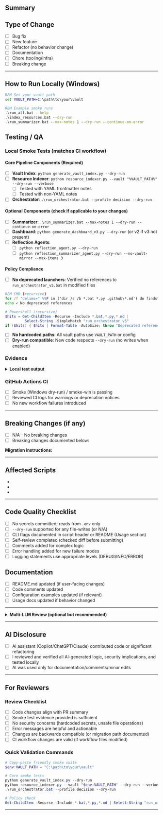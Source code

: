 ## Summary
<!-- What changed and why? 1-2 sentences. Link design docs if relevant. -->

## Type of Change
- [ ] Bug fix
- [ ] New feature
- [ ] Refactor (no behavior change)
- [ ] Documentation
- [ ] Chore (tooling/infra)
- [ ] Breaking change

---

<!-- ================================================ -->
<!-- 💻 FOR CODE CHANGES (feature/bug/refactor) -->
<!-- Delete this section if chore/docs/tooling only -->
<!-- ================================================ -->

## How to Run Locally (Windows)
<!-- Exact commands to test this change -->
```bat
REM Set your vault path
set VAULT_PATH=C:\path\to\your\vault

REM Example smoke runs
.\run_all.bat --help
.\index_resources.bat --dry-run
.\run_summarizer.bat --max-notes 1 --dry-run --continue-on-error
```

## Testing / QA

### Local Smoke Tests (matches CI workflow)
<!-- Run these commands locally. Check each box as you complete them. -->

#### Core Pipeline Components (Required)
- [ ] **Vault Index**: `python generate_vault_index.py --dry-run`
- [ ] **Resource Indexer**: `python resource_indexer.py --vault "%VAULT_PATH%" --dry-run --verbose`
  - [ ] Tested with YAML frontmatter notes
  - [ ] Tested with non-YAML notes
- [ ] **Orchestrator**: `.\run_orchestrator.bat --profile decision --dry-run`

#### Optional Components (check if applicable to your changes)
- [ ] **Summarizer**: `.\run_summarizer.bat --max-notes 1 --dry-run --continue-on-error`
- [ ] **Dashboard**: `python generate_dashboard_v3.py --dry-run` (or v2 if v3 not present)
- [ ] **Reflection Agents**:
  - [ ] `python reflection_agent.py --dry-run`
  - [ ] `python reflection_summarizer_agent.py --dry-run --no-vault-mirror --max-items 3`

#### Policy Compliance
- [ ] **No deprecated launchers**: Verified no references to `run_orchestrator_v5.bat` in modified files
```bat
REM CMD (recursive)
for /f "delims=" %%F in ('dir /s /b *.bat *.py .github\*.md') do findstr /I /C:"run_orchestrator_v5" "%%F" && echo FOUND in %%F && exit /b 1
echo ✓ No deprecated references
```
```powershell
# Powershell (recursive)
$hits = Get-ChildItem -Recurse -Include *.bat,*.py,*.md |
         Select-String -SimpleMatch "run_orchestrator_v5"
if ($hits) { $hits | Format-Table -AutoSize; throw "Deprecated reference(s) found." } else { "✓ No deprecated references" }
```
- [ ] **No hardcoded paths**: All vault paths use `VAULT_PATH` or config
- [ ] **Dry-run compatible**: New code respects `--dry-run` (no writes when enabled)

### Evidence
<!-- Paste relevant output from smoke tests, error messages, or screenshots -->
<details>
<summary><strong>Local test output</strong></summary>
```text
Example:
.\index_resources.bat --dry-run
[DRY RUN] Processing N notes in C:\vault\Resources\learning_inputs
[DRY RUN] Would create metadata index at C:\vault\System\resource_metadata.json
✓ Validation complete

.\run_summarizer.bat --max-notes 1 --dry-run --continue-on-error
[DRY RUN] Would summarize: note1.md
✓ Dry-run complete
```

</details>

<details>
<summary><strong>run_log.md excerpt (if applicable)</strong></summary>
```markdown
<!-- Paste relevant sections from vault\System\run_log.md -->
```

</details>

### GitHub Actions CI
- [ ] Smoke (Windows dry-run) / smoke-win is passing
- [ ] Reviewed CI logs for warnings or deprecation notices
- [ ] No new workflow failures introduced

---

## Breaking Changes (if any)
<!-- Describe impact, migration steps, or explain why N/A -->
- [ ] N/A - No breaking changes
- [ ] Breaking changes documented below:

**Migration instructions:**
<!-- Provide step-by-step instructions for users to adapt to breaking changes -->

---

## Affected Scripts
<!-- List touched files: e.g., orchestrator_agent.py, training_pipeline.py, resource_indexer.py -->
- 
- 
- 

---

## Code Quality Checklist
- [ ] No secrets committed; reads from `.env` only
- [ ] `--dry-run` supported for any file-writes (or N/A)
- [ ] CLI flags documented in script header or README (Usage section)
- [ ] Self-review completed (checked diff before submitting)
- [ ] Comments added for complex logic
- [ ] Error handling added for new failure modes
- [ ] Logging statements use appropriate levels (DEBUG/INFO/ERROR)

## Documentation
- [ ] README.md updated (if user-facing changes)
- [ ] Code comments updated
- [ ] Configuration examples updated (if relevant)
- [ ] Usage docs updated if behavior changed

---

<details>
<summary><strong>Multi-LLM Review (optional but recommended)</strong></summary>

Use multiple AI assistants to catch different types of issues:
- [ ] Reviewed by ChatGPT: Approved / Changes Requested
- [ ] Reviewed by Claude: Approved / Changes Requested
- [ ] Reviewed by [Other]: Approved / Changes Requested


**Summary of AI feedback:**
<!-- Brief notes on what each AI caught or suggested -->

</details>

---

## AI Disclosure
- [ ] AI assistant (Copilot/ChatGPT/Claude) contributed code or significant refactoring
- [ ] I reviewed and verified all AI-generated logic, security implications, and tested locally
- [ ] AI was used only for documentation/comments/minor edits

---

## For Reviewers

### Review Checklist
- [ ] Code changes align with PR summary
- [ ] Smoke test evidence provided is sufficient
- [ ] No security concerns (hardcoded secrets, unsafe file operations)
- [ ] Error messages are helpful and actionable
- [ ] Changes are backwards compatible (or migration path documented)
- [ ] CI workflow changes are valid (if workflow files modified)

### Quick Validation Commands
```powershell
# Copy-paste friendly smoke suite
$env:VAULT_PATH = "C:\path\to\your\vault"

# Core smoke tests
python generate_vault_index.py --dry-run
python resource_indexer.py --vault "$env:VAULT_PATH" --dry-run --verbose
.\run_orchestrator.bat --profile decision --dry-run

# Policy check
Get-ChildItem -Recurse -Include *.bat,*.py,*.md | Select-String "run_orchestrator_v5"
```

---

<!-- 
Template version: 2.0 (aligned with smoke-windows.yml)
Last updated: 2025-10-26
Aligns with: .github/workflows/smoke-windows.yml
-->
